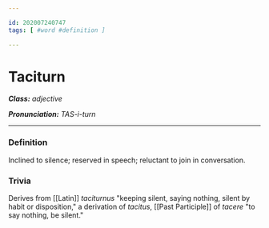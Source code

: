 ```yaml
---

id: 202007240747
tags: [ #word #definition ]

---
```


# Taciturn

**_Class:_** *adjective*

**_Pronunciation:_** *TAS-i-turn*

---

### Definition
Inclined to silence; reserved in speech; reluctant to join in conversation.

### Trivia
Derives from [[Latin]] *taciturnus* "keeping silent, saying nothing, silent by habit or disposition," a derivation of *tacitus*, [[Past Participle]] of *tacere* "to say nothing, be silent."